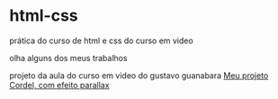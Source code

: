 # html-css
 prática do curso de html e css do curso em video
 
<p>olha alguns dos meus trabalhos</p>

projeto da aula do curso em video do gustavo guanabara
<a href="https://guilhermecal.github.io/projeto-cordel/" target="_Blanc">Meu projeto Cordel, com efeito parallax</a>